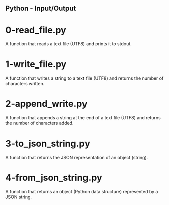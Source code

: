 ## Python - Input/Output
# 0-read_file.py
A function that reads a text file (UTF8) and prints it to stdout.
# 1-write_file.py
A function that writes a string to a text file (UTF8) and returns the number of characters written.
# 2-append_write.py
A function that appends a string at the end of a text file (UTF8) and returns the number of characters added.
# 3-to_json_string.py
A function that returns the JSON representation of an object (string).
# 4-from_json_string.py
A function that returns an object (Python data structure) represented by a JSON string.
